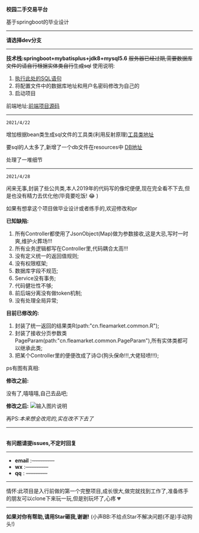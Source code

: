 **校园二手交易平台**

基于springboot的毕业设计
***
**请选择dev分支**  
***
**技术栈:springboot+mybatisplus+jdk8+mysql5.6**
<s>服务器已经过期,需要数据库文件的请自行根据实体类自行生成sql</s>
使用说明:
1. [执行此处的SQL语句](https://gitee.com/zhuliyou/FleaMarket/blob/master/src/main/resources/db/face.sql)
2. 将配置文件中的数据库地址和用户名密码修改为自己的
3. 启动项目

前端地址:[前端项目源码](https://gitee.com/zhuliyou/campu)

-----------------------------------------------
`2021/4/22`

增加根据bean类生成sql文件的工具类(利用反射原理)[工具类地址](https://gitee.com/zhuliyou/FleaMarket/blob/dev/src/main/java/cn/fleamarket/utils/GenerateSqlToBean.java)

要sql的人太多了,新增了一个db文件在resources中 [DB地址](https://gitee.com/zhuliyou/FleaMarket/blob/master/src/main/resources/db/face.sql)

处理了一堆细节


--------------------------------------------
`2021/4/28`

闲来无事,封装了些公共类,本人2019年的代码写的像坨便便,现在完全看不下去,但是也没有精力去优化他(毕竟要吃饭! :joy: )

如果有想拿这个项目做毕业设计或者练手的,欢迎修改和pr

 **已知缺陷:** 

1. 所有Controller都使用了JsonObject(Map)做为参数接收,这是大忌,写时一时爽,维护火葬场!!!
1. 所有业务逻辑都写在Controller里,代码耦合太高!!!
1. 没有定义统一的返回值规则;
1. 没有权限框架;
1. 数据库字段不规范;
1. Service没有事务;
1. 代码健壮性不够;
1. 前后端分离没有做token机制;
1. 没有处理全局异常;
 
 **目前已修改的:** 

1. 封装了统一返回的结果类R(path:"cn.fleamarket.common.R");
1. 封装了接收分页参数类PageParam(path:"cn.fleamarket.common.PageParam"),所有实体类都可以继承此类;
1. 把某个Controller里的便便改成了诗😉(狗头保命!!!,大佬轻喷!!!);

ps有图有真相:

**修改之前:**

没有了,嘻嘻嘻,自己去品吧;

**修改之后:**
![输入图片说明](https://images.gitee.com/uploads/images/2021/0428/180055_5926d6df_5074282.png "1619603948.png")

再PS:*本来想全改完的,实在改不下去了*
***
 <br>**有问题请提issues,不定时回复** 
***

 -  **email** :<s> ---------</s>
 -  **wx** :<s> ---------</s>
 -  **qq** :  <s> ---------</s>

***
情怀:此项目是入行前做的第一个完整项目,成长很大,做完就找到工作了,准备练手的朋友可以clone下来玩一玩,但是别玩坏了,心疼 :broken_heart: 

----------------------------------------------------------------------







 **如果对你有帮助,请用Star砸我,谢谢!** (小声BB:不给点Star不解决问题(不是)手动狗头!)

